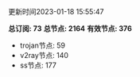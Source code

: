 更新时间2023-01-18 15:55:47

**总订阅: 73**
**总节点: 2164**
**有效节点: 376**
- trojan节点: 59
- v2ray节点: 140
- ss节点: 177
